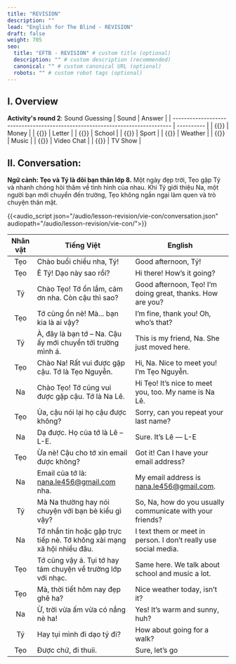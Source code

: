 ```yaml
---
title: "REVISION"
description: ""
lead: "English for The Blind - REVISION"
draft: false
weight: 705
seo:
  title: "EFTB - REVISION" # custom title (optional)
  description: "" # custom description (recommended)
  canonical: "" # custom canonical URL (optional)
  robots: "" # custom robot tags (optional)
---
```


## I. Overview

**Activity's round 2**: Sound Guessing
| Sound                                                                         | Answer     |
| ----------------------------------------------------------------------------- | ---------- |
| {{<audio-player src="/audio/lesson-revision/sound_guessing/money.mp3" >}}     | Money      |
| {{<audio-player src="/audio/lesson-revision/sound_guessing/letter.mp3" >}}    | Letter     |
| {{<audio-player src="/audio/lesson-revision/sound_guessing/school.mp3" >}}    | School     |
| {{<audio-player src="/audio/lesson-revision/sound_guessing/sport.mp3" >}}     | Sport      |
| {{<audio-player src="/audio/lesson-revision/sound_guessing/weather.mp3" >}}   | Weather    |
| {{<audio-player src="/audio/lesson-revision/sound_guessing/music.mp3" >}}     | Music      |
| {{<audio-player src="/audio/lesson-revision/sound_guessing/videochat.mp3" >}} | Video Chat |
| {{<audio-player src="/audio/lesson-revision/sound_guessing/tvshow.mp3" >}}    | TV Show    |


## II. Conversation:

**Ngữ cảnh: Tẹo và Tý là đôi bạn thân lớp 8\.** Một ngày đẹp trời, Tẹo gặp Tý và nhanh chóng hỏi thăm về tình hình của nhau. Khi Tý giới thiệu Na, một người bạn mới chuyển đến trường, Tẹo không ngần ngại làm quen và trò chuyện thân mật.

{{<audio_script json="/audio/lesson-revision/vie-con/conversation.json" audiopath="/audio/lesson-revision/vie-con/">}}


| Nhân vật | Tiếng Việt                                                             | English                                                         |
| :------: | ---------------------------------------------------------------------- | --------------------------------------------------------------- |
|   Tẹo    | Chào buổi chiều nha, Tý\!                                              | Good afternoon, Tý\!                                            |
|   Tẹo    | Ê Tý\! Dạo này sao rồi?                                                | Hi there\! How’s it going?                                      |
|    Tý    | Chào Tẹo\! Tớ ổn lắm, cảm ơn nha. Còn cậu thì sao?                     | Good afternoon, Tẹo\! I’m doing great, thanks. How are you?     |
|   Tẹo    | Tớ cũng ổn nè\! Mà... bạn kia là ai vậy?                               | I’m fine, thank you\! Oh, who’s that?                           |
|    Tý    | À, đây là bạn tớ – Na. Cậu ấy mới chuyển tới trường mình á.            | This is my friend, Na. She just moved here.                     |
|   Tẹo    | Chào Na\! Rất vui được gặp cậu. Tớ là Tẹo Nguyễn.                      | Hi, Na. Nice to meet you\! I’m Tẹo Nguyễn.                      |
|    Na    | Chào Tẹo\! Tớ cũng vui được gặp cậu. Tớ là Na Lê.                      | Hi Tẹo\! It’s nice to meet you, too. My name is Na Lê.          |
|   Tẹo    | Ủa, cậu nói lại họ cậu được không?                                     | Sorry, can you repeat your last name?                           |
|    Na    | Dạ được. Họ của tớ là Lê – L-E.                                        | Sure. It’s Lê — L-E                                             |
|   Tẹo    | Ừa nè\! Cậu cho tớ xin email được không?                               | Got it\! Can I have your email address?                         |
|    Na    | Email của tớ là: nana.le456@gmail.com nha.                             | My email address is nana.le456@gmail.com.                       |
|    Tý    | Mà Na thường hay nói chuyện với bạn bè kiểu gì vậy?                    | So, Na, how do you usually communicate with your friends?       |
|    Na    | Tớ nhắn tin hoặc gặp trực tiếp nè. Tớ không xài mạng xã hội nhiều đâu. | I text them or meet in person. I don’t really use social media. |
|   Tẹo    | Tớ cũng vậy á. Tụi tớ hay tám chuyện về trường lớp với nhạc.           | Same here. We talk about school and music a lot.                |
|   Tẹo    | Mà, thời tiết hôm nay đẹp ghê ha?                                      | Nice weather today, isn’t it?                                   |
|    Na    | Ừ, trời vừa ấm vừa có nắng nè ha\!                                     | Yes\! It’s warm and sunny, huh?                                 |
|    Tý    | Hay tụi mình đi dạo tý đi?                                             | How about going for a walk?                                     |
|   Tẹo    | Được chứ, đi thuii.                                                    | Sure, let’s go                                                  |
